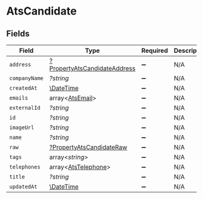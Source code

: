 # AtsCandidate


## Fields

| Field                                                                              | Type                                                                               | Required                                                                           | Description                                                                        |
| ---------------------------------------------------------------------------------- | ---------------------------------------------------------------------------------- | ---------------------------------------------------------------------------------- | ---------------------------------------------------------------------------------- |
| `address`                                                                          | [?PropertyAtsCandidateAddress](../../models/shared/PropertyAtsCandidateAddress.md) | :heavy_minus_sign:                                                                 | N/A                                                                                |
| `companyName`                                                                      | *?string*                                                                          | :heavy_minus_sign:                                                                 | N/A                                                                                |
| `createdAt`                                                                        | [\DateTime](https://www.php.net/manual/en/class.datetime.php)                      | :heavy_minus_sign:                                                                 | N/A                                                                                |
| `emails`                                                                           | array<[AtsEmail](../../models/shared/AtsEmail.md)>                                 | :heavy_minus_sign:                                                                 | N/A                                                                                |
| `externalId`                                                                       | *?string*                                                                          | :heavy_minus_sign:                                                                 | N/A                                                                                |
| `id`                                                                               | *?string*                                                                          | :heavy_minus_sign:                                                                 | N/A                                                                                |
| `imageUrl`                                                                         | *?string*                                                                          | :heavy_minus_sign:                                                                 | N/A                                                                                |
| `name`                                                                             | *?string*                                                                          | :heavy_minus_sign:                                                                 | N/A                                                                                |
| `raw`                                                                              | [?PropertyAtsCandidateRaw](../../models/shared/PropertyAtsCandidateRaw.md)         | :heavy_minus_sign:                                                                 | N/A                                                                                |
| `tags`                                                                             | array<*string*>                                                                    | :heavy_minus_sign:                                                                 | N/A                                                                                |
| `telephones`                                                                       | array<[AtsTelephone](../../models/shared/AtsTelephone.md)>                         | :heavy_minus_sign:                                                                 | N/A                                                                                |
| `title`                                                                            | *?string*                                                                          | :heavy_minus_sign:                                                                 | N/A                                                                                |
| `updatedAt`                                                                        | [\DateTime](https://www.php.net/manual/en/class.datetime.php)                      | :heavy_minus_sign:                                                                 | N/A                                                                                |